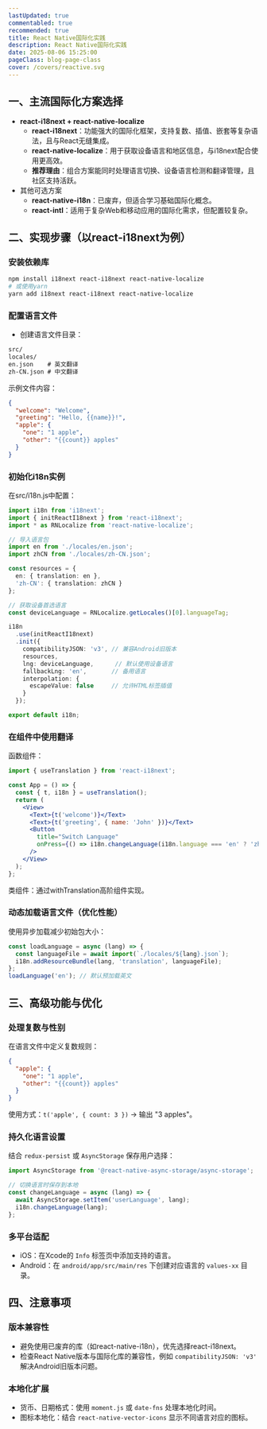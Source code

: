 ```yaml
---
lastUpdated: true
commentabled: true
recommended: true
title: React Native国际化实践
description: React Native国际化实践
date: 2025-08-06 15:25:00  
pageClass: blog-page-class
cover: /covers/reactive.svg
---
```


## 一、主流国际化方案选择 ##

- **react-i18next + react-native-localize**
  - **react-i18next**：功能强大的国际化框架，支持复数、插值、嵌套等复杂语法，且与React无缝集成。
  - **react-native-localize**：用于获取设备语言和地区信息，与i18next配合使用更高效。
  - **推荐理由**：组合方案能同时处理语言切换、设备语言检测和翻译管理，且社区支持活跃。
- 其他可选方案
  - **react-native-i18n**：已废弃，但适合学习基础国际化概念。
  - **react-intl**：适用于复杂Web和移动应用的国际化需求，但配置较复杂。

## 二、实现步骤（以react-i18next为例） ##

### 安装依赖库 ###

```bash
npm install i18next react-i18next react-native-localize
# 或使用yarn
yarn add i18next react-i18next react-native-localize
```

### 配置语言文件 ###

- 创建语言文件目录：

```txt
src/
locales/
en.json    # 英文翻译
zh-CN.json # 中文翻译
```

示例文件内容：

```json:en.json
{
  "welcome": "Welcome",
  "greeting": "Hello, {{name}}!",
  "apple": {
    "one": "1 apple",
    "other": "{{count}} apples"
  }
}
```
### 初始化i18n实例 ###

在src/i18n.js中配置：

```ts
import i18n from 'i18next';
import { initReactI18next } from 'react-i18next';
import * as RNLocalize from 'react-native-localize';

// 导入语言包
import en from './locales/en.json';
import zhCN from './locales/zh-CN.json';

const resources = {
  en: { translation: en },
  'zh-CN': { translation: zhCN }
};

// 获取设备首选语言
const deviceLanguage = RNLocalize.getLocales()[0].languageTag;

i18n
  .use(initReactI18next)
  .init({
    compatibilityJSON: 'v3', // 兼容Android旧版本
    resources,
    lng: deviceLanguage,      // 默认使用设备语言
    fallbackLng: 'en',       // 备用语言
    interpolation: {
      escapeValue: false     // 允许HTML标签插值
    }
  });

export default i18n;
```

### 在组件中使用翻译 ###

函数组件：

```jsx
import { useTranslation } from 'react-i18next';

const App = () => {
  const { t, i18n } = useTranslation();
  return (
    <View>
      <Text>{t('welcome')}</Text>
      <Text>{t('greeting', { name: 'John' })}</Text>
      <Button 
        title="Switch Language" 
        onPress={() => i18n.changeLanguage(i18n.language === 'en' ? 'zh-CN' : 'en')}
      />
    </View>
  );
};
```

类组件：通过withTranslation高阶组件实现。

### 动态加载语言文件（优化性能） ###

使用异步加载减少初始包大小：

```ts
const loadLanguage = async (lang) => {
  const languageFile = await import(`./locales/${lang}.json`);
  i18n.addResourceBundle(lang, 'translation', languageFile);
};
loadLanguage('en'); // 默认预加载英文
```

## 三、高级功能与优化 ##

### 处理复数与性别 ###

在语言文件中定义复数规则：

```json:en.json
{
  "apple": {
    "one": "1 apple",
    "other": "{{count}} apples"
  }
}
```

使用方式：`t('apple', { count: 3 })` → 输出 "3 apples"。

### 持久化语言设置 ###

结合 `redux-persist` 或 `AsyncStorage` 保存用户选择：

```ts
import AsyncStorage from '@react-native-async-storage/async-storage';

// 切换语言时保存到本地
const changeLanguage = async (lang) => {
  await AsyncStorage.setItem('userLanguage', lang);
  i18n.changeLanguage(lang);
};
```

### 多平台适配 ###

- iOS：在Xcode的 `Info` 标签页中添加支持的语言。
- Android：在 `android/app/src/main/res` 下创建对应语言的 `values-xx` 目录。

## 四、注意事项 ##

### 版本兼容性 ###

- 避免使用已废弃的库（如react-native-i18n），优先选择react-i18next。
- 检查React Native版本与国际化库的兼容性，例如 `compatibilityJSON: 'v3'` 解决Android旧版本问题。

### 本地化扩展 ###

- 货币、日期格式：使用 `moment.js` 或 `date-fns` 处理本地化时间。
- 图标本地化：结合 `react-native-vector-icons` 显示不同语言对应的图标。
